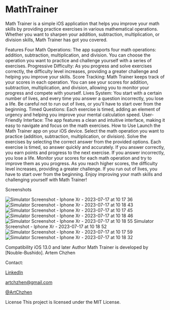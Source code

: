 # MathTrainer

Math Trainer is a simple iOS application that helps you improve your math skills by providing practice exercises in various mathematical operations. Whether you want to sharpen your addition, subtraction, multiplication, or division skills, Math Trainer has got you covered.

Features
Four Math Operations: The app supports four math operations: addition, subtraction, multiplication, and division. You can choose the operation you want to practice and challenge yourself with a series of exercises.
Progressive Difficulty: As you progress and solve exercises correctly, the difficulty level increases, providing a greater challenge and helping you improve your skills.
Score Tracking: Math Trainer keeps track of your scores in each operation. You can see your scores for addition, subtraction, multiplication, and division, allowing you to monitor your progress and compete with yourself.
Lives System: You start with a certain number of lives, and every time you answer a question incorrectly, you lose a life. Be careful not to run out of lives, or you'll have to start over from the beginning.
Timed Questions: Each exercise is timed, adding an element of urgency and helping you improve your mental calculation speed.
User-Friendly Interface: The app features a clean and intuitive interface, making it easy to navigate and focus on the math exercises.
How to Use
Launch the Math Trainer app on your iOS device.
Select the math operation you want to practice (addition, subtraction, multiplication, or division).
Solve the exercises by selecting the correct answer from the provided options.
Each exercise is timed, so answer quickly and accurately.
If you answer correctly, you earn points and progress to the next exercise. If you answer incorrectly, you lose a life.
Monitor your scores for each math operation and try to improve them as you progress.
As you reach higher scores, the difficulty level increases, providing a greater challenge.
If you run out of lives, you have to start over from the beginning.
Enjoy improving your math skills and challenging yourself with Math Trainer!

Screenshots

![Simulator Screenshot - Iphone Xr - 2023-07-17 at 10 17 36](https://github.com/Artem-Chzh/MathTrainer/assets/117162015/28af81a3-b1ce-4ca9-a033-b4a4bc47d162)
![Simulator Screenshot - Iphone Xr - 2023-07-17 at 10 18 43](https://github.com/Artem-Chzh/MathTrainer/assets/117162015/a5acc7e1-9ebc-4f47-9ccb-1110d583fee9)
![Simulator Screenshot - Iphone Xr - 2023-07-17 at 10 17 45](https://github.com/Artem-Chzh/MathTrainer/assets/117162015/feb57e9d-de52-4152-b868-a2c207ad97fe)
![Simulator Screenshot - Iphone Xr - 2023-07-17 at 10 18 46](https://github.com/Artem-Chzh/MathTrainer/assets/117162015/2debed93-193a-4777-9b51-d47d138e75b6)
![![Simulator Screenshot - Iphone Xr - 2023-07-17 at 10 18 55](https://github.com/Artem-Chzh/MathTrainer/assets/117162015/4bddcaae-896b-41c4-93ce-a05b01fe1f58)
Simulator Screenshot - Iphone Xr - 2023-07-17 at 10 18 52](https://github.com/Artem-Chzh/MathTrainer/assets/117162015/0818accf-45ef-4822-b135-a40540d5d2fb)
![Simulator Screenshot - Iphone Xr - 2023-07-17 at 10 17 59](https://github.com/Artem-Chzh/MathTrainer/assets/117162015/48762a3d-2ca3-4c96-b088-21fcf612ff74)
![Simulator Screenshot - Iphone Xr - 2023-07-17 at 10 18 32](https://github.com/Artem-Chzh/MathTrainer/assets/117162015/9b83db55-fc6a-4b77-bc1c-e89509c34b90)


Compatibility
iOS 13.0 and later
Author
Math Trainer is developed by [Nouble-Bushido].
Artem Chzhen

Contact:

[LinkedIn](https://www.linkedin.com/in/artem-chzhen-2926b7264/)

[artchzhen@gmail.com](mailto:artchzhen@gmail.com)

[@ArtChzhen](https://t.me/ArtChzhen)

License
This project is licensed under the MIT License.
